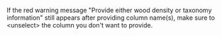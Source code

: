If the red warning message "Provide either wood density or taxonomy information" still appears after providing column name(s), make sure to \<unselect\> the column you don't want to provide.

